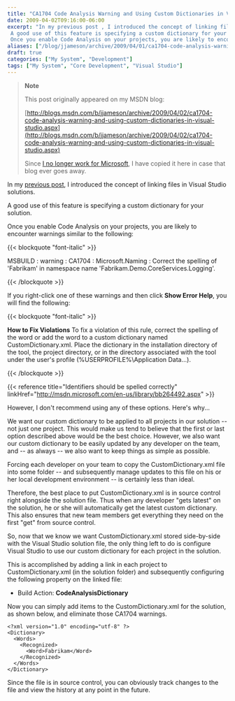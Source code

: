 ```yaml
---
title: "CA1704 Code Analysis Warning and Using Custom Dictionaries in Visual Studio"
date: 2009-04-02T09:16:00-06:00
excerpt: "In my previous post , I introduced the concept of linking files in Visual Studio solutions. 
 A good use of this feature is specifying a custom dictionary for your solution. 
 Once you enable Code Analysis on your projects, you are likely to encounter..."
aliases: ["/blog/jjameson/archive/2009/04/01/ca1704-code-analysis-warning-and-using-custom-dictionaries-in-visual-studio.aspx", "/blog/jjameson/archive/2009/04/02/ca1704-code-analysis-warning-and-using-custom-dictionaries-in-visual-studio.aspx"]
draft: true
categories: ["My System", "Development"]
tags: ["My System", "Core Development", "Visual Studio"]
---
```


> **Note**
>
> This post originally appeared on my MSDN blog:
>
> [http://blogs.msdn.com/b/jjameson/archive/2009/04/02/ca1704-code-analysis-warning-and-using-custom-dictionaries-in-visual-studio.aspx](http://blogs.msdn.com/b/jjameson/archive/2009/04/02/ca1704-code-analysis-warning-and-using-custom-dictionaries-in-visual-studio.aspx)
>
> Since 		[I no longer work for Microsoft](/blog/jjameson/2011/09/02/last-day-with-microsoft), I have copied it here in case that blog  		ever goes away.

In my [previous post](/blog/jjameson/2009/04/02/linked-files-in-visual-studio-solutions), I introduced the concept of linking files in Visual Studio solutions.

A good use of this feature is specifying a custom dictionary for your solution.

Once you enable Code Analysis on your projects, you are likely to encounter warnings  similar to the following:

{{< blockquote "font-italic" >}}

MSBUILD : warning : CA1704 : Microsoft.Naming : Correct the spelling of 'Fabrikam' in namespace name 'Fabrikam.Demo.CoreServices.Logging'.

{{< /blockquote >}}

If you right-click one of these warnings and then click **Show Error Help**,  you will find the following:

{{< blockquote "font-italic" >}}

**How to Fix Violations**
To fix a violation of this rule, correct the spelling of the word or add the  	word to a custom dictionary named CustomDictionary.xml. Place the dictionary  	in the installation directory of the tool, the project directory, or in the  	directory associated with the tool under the user's profile (%USERPROFILE%\Application  	Data\...).

{{< /blockquote >}}

{{< reference title="Identifiers should be spelled correctly" linkHref="http://msdn.microsoft.com/en-us/library/bb264492.aspx" >}}

However, I don't recommend using any of these options. Here's why...

We want our custom dictionary to be applied to all projects in our solution --  not just one project. This would make us tend to believe that the first or last  option described above would be the best choice. However, we also want our custom  dictionary to be easily updated by any developer on the team, and -- as always --  we also want to keep things as simple as possible.

Forcing each developer on your team to copy the CustomDictionary.xml file into  some folder -- and subsequently manage updates to this file on his or her local  development environment -- is certainly less than ideal.

Therefore, the best place to put CustomDictionary.xml is in source control right  alongside the solution file. Thus when any developer "gets latest" on the solution,  he or she will automatically get the latest custom dictionary. This also ensures  that new team members get everything they need on the first "get" from source control.

So, now that we know we want CustomDictionary.xml stored side-by-side with the  Visual Studio solution file, the only thing left to do is configure Visual Studio  to use our custom dictionary for each project in the solution.

This is accomplished by adding a link in each project to CustomDictionary.xml  (in the solution folder) and subsequently configuring the following property on  the linked file:

- Build Action: **CodeAnalysisDictionary**

Now you can simply add items to the CustomDictionary.xml for the solution, as  shown below, and eliminate those CA1704 warnings.

```
<?xml version="1.0" encoding="utf-8" ?>
<Dictionary>
  <Words>
    <Recognized>
      <Word>Fabrikam</Word>
    </Recognized>
  </Words>
</Dictionary>
```

Since the file is in source control, you can obviously track changes to the file  and view the history at any point in the future.

